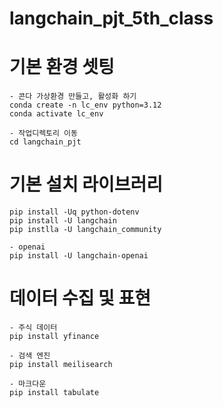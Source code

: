 # langchain_pjt_5th_class

# 기본 환경 셋팅
```
- 콘다 가상환경 만들고, 활성화 하기
conda create -n lc_env python=3.12
conda activate lc_env

- 작업디렉토리 이동
cd langchain_pjt
```
# 기본 설치 라이브러리
```
pip install -Uq python-dotenv
pip install -U langchain 
pip instlla -U langchain_community

- openai 
pip install -U langchain-openai 
```
# 데이터 수집 및 표현
```
- 주식 데이터
pip install yfinance

- 검색 엔진
pip install meilisearch

- 마크다운
pip install tabulate
```